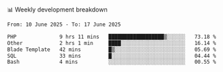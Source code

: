 📊 Weekly development breakdown
<!--START_SECTION:waka-->

```txt
From: 10 June 2025 - To: 17 June 2025

PHP              9 hrs 11 mins   ██████████████████▒░░░░░░   73.18 %
Other            2 hrs 1 min     ████░░░░░░░░░░░░░░░░░░░░░   16.14 %
Blade Template   42 mins         █▒░░░░░░░░░░░░░░░░░░░░░░░   05.69 %
SQL              33 mins         █░░░░░░░░░░░░░░░░░░░░░░░░   04.44 %
Bash             4 mins          ░░░░░░░░░░░░░░░░░░░░░░░░░   00.55 %
```

<!--END_SECTION:waka-->
